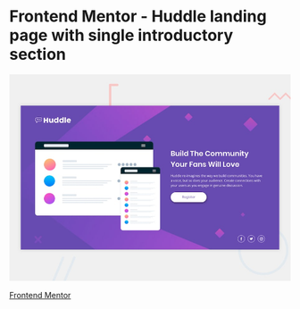 # Frontend Mentor - Huddle landing page with single introductory section

![Design preview for the Huddle landing page with single introductory section](./design/desktop-preview.jpg)


[Frontend Mentor](https://www.frontendmentor.io) 